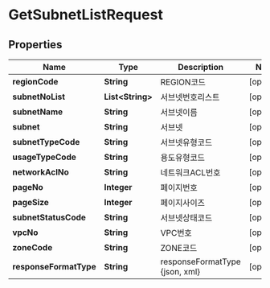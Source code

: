 
# GetSubnetListRequest

## Properties
Name | Type | Description | Notes
------------ | ------------- | ------------- | -------------
**regionCode** | **String** | REGION코드 |  [optional]
**subnetNoList** | **List&lt;String&gt;** | 서브넷번호리스트 |  [optional]
**subnetName** | **String** | 서브넷이름 |  [optional]
**subnet** | **String** | 서브넷 |  [optional]
**subnetTypeCode** | **String** | 서브넷유형코드 |  [optional]
**usageTypeCode** | **String** | 용도유형코드 |  [optional]
**networkAclNo** | **String** | 네트워크ACL번호 |  [optional]
**pageNo** | **Integer** | 페이지번호 |  [optional]
**pageSize** | **Integer** | 페이지사이즈 |  [optional]
**subnetStatusCode** | **String** | 서브넷상태코드 |  [optional]
**vpcNo** | **String** | VPC번호 |  [optional]
**zoneCode** | **String** | ZONE코드 |  [optional]
**responseFormatType** | **String** | responseFormatType {json, xml} |  [optional]



